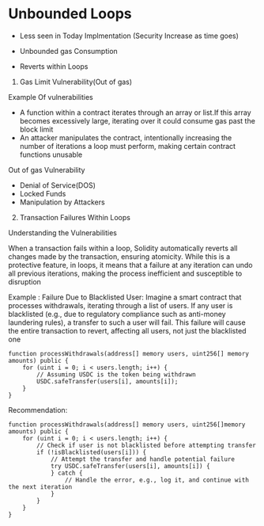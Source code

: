 # Unbounded Loops

- Less seen in Today Implmentation (Security Increase as time goes)

- Unbounded gas Consumption

- Reverts within Loops

1. Gas Limit Vulnerability(Out of gas)

Example Of vulnerabilities
- A function within a contract iterates through an array or list.If this array becomes excessively large, iterating over it could consume gas past the block limit
- An attacker manipulates the contract, intentionally increasing the number of iterations a loop must perform, making certain contract functions unusable

Out of gas Vulnerability
- Denial of Service(DOS)
- Locked Funds 
- Manipulation by Attackers


2. Transaction Failures Within Loops

Understanding the Vulnerabilities 

When a transaction fails within a loop, Solidity automatically reverts all changes made by the transaction, ensuring atomicity. While this is a protective feature, in loops, it means that a failure at any iteration can undo all previous iterations, making the process inefficient and susceptible to disruption

Example : Failure Due to Blacklisted User:
Imagine a smart contract that processes withdrawals, iterating through a list of users. If any user is blacklisted (e.g., due to regulatory compliance such as anti-money laundering rules), a transfer to such a user will fail. This failure will cause the entire transaction to revert, affecting all users, not just the blacklisted one

```solidity
function processWithdrawals(address[] memory users, uint256[] memory amounts) public {
    for (uint i = 0; i < users.length; i++) {
        // Assuming USDC is the token being withdrawn
        USDC.safeTransfer(users[i], amounts[i]);
    }
}
```

Recommendation:

```solidity
function processWithdrawals(address[] memory users, uint256[]memory amounts) public {
    for (uint i = 0; i < users.length; i++) {
        // Check if user is not blacklisted before attempting transfer
        if (!isBlacklisted(users[i])) {
            // Attempt the transfer and handle potential failure
            try USDC.safeTransfer(users[i], amounts[i]) {
            } catch {
                // Handle the error, e.g., log it, and continue with the next iteration
            }
        }
    }
}
```
